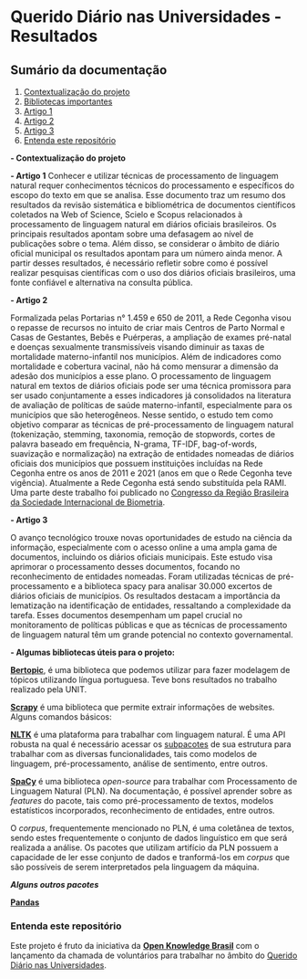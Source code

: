 # Querido Diário nas Universidades - Resultados

## Sumário da documentação
1. [Contextualização do projeto](#contextualizacao)
2. [Bibliotecas importantes](#bibliotecas)
3. [Artigo 1](#artigo1)
4. [Artigo 2](#artigo2)
5. [Artigo 3](#artigo3)
6. [Entenda este repositório](#entenda)

**- Contextualização do projeto**


**- Artigo 1**
Conhecer e utilizar técnicas de processamento de linguagem natural requer conhecimentos técnicos do processamento e específicos do escopo do texto em que se analisa. Esse documento traz um resumo dos resultados da revisão sistemática e bibliométrica de documentos científicos coletados na Web of Science, Scielo e Scopus relacionados à processamento de linguagem natural em diários oficiais brasileiros. Os principais resultados apontam sobre uma defasagem ao nível de publicações sobre o tema. Além disso, se considerar o âmbito de diário oficial municipal os resultados apontam para um número ainda menor. A partir desses resultados, é necessário refletir sobre como é possível realizar pesquisas científicas com o uso dos diários oficiais brasileiros, uma fonte confiável e alternativa na consulta pública.

**- Artigo 2**

<a name="contextualizacao"></a> 
Formalizada pelas Portarias n° 1.459 e 650 de 2011, a Rede Cegonha visou o repasse de recursos no intuito de criar mais Centros de Parto Normal e Casas de Gestantes, Bebês e Puérperas, a ampliação de exames pré-natal e doenças sexualmente transmissíveis visando diminuir as taxas de mortalidade materno-infantil nos municípios. Além de indicadores como mortalidade e cobertura vacinal, não há como mensurar a dimensão da adesão dos municípios a esse plano. O processamento de linguagem natural em textos de diários oficiais pode ser uma técnica promissora para ser usado conjuntamente a esses indicadores já consolidados na literatura de avaliação de políticas de saúde materno-infantil, especialmente para os municípios que são heterogêneos.  Nesse sentido, o estudo tem como objetivo comparar as técnicas de pré-processamento de linguagem natural (tokenização, stemming, taxonomia, remoção de stopwords, cortes de palavra baseado em frequência, N-grama, TF-IDF, bag-of-words, suavização e normalização) na extração de entidades nomeadas de diários oficiais dos municípios que possuem instituições incluídas na Rede Cegonha entre os anos de 2011 e 2021 (anos em que o Rede Cegonha teve vigência). Atualmente a Rede Cegonha está sendo substituída pela RAMI. Uma parte deste trabalho foi publicado no [Congresso da Região Brasileira da Sociedade Internacional de Biometria](https://rbras.org.br).

**- Artigo 3**

O avanço tecnológico trouxe novas oportunidades de estudo na ciência da informação, especialmente com o acesso online a uma ampla gama de documentos, incluindo os diários oficiais municipais. Este estudo visa aprimorar o processamento desses documentos, focando no reconhecimento de entidades nomeadas. Foram utilizadas técnicas de pré-processamento e a biblioteca spacy para analisar 30.000 excertos de diários oficiais de municípios. Os resultados destacam a importância da lematização na identificação de entidades, ressaltando a complexidade da tarefa. Esses documentos desempenham um papel crucial no monitoramento de políticas públicas e que as técnicas de processamento de linguagem natural têm um grande potencial no contexto governamental.

**- Algumas bibliotecas úteis para o projeto:**
<a name="bibliotecas"></a>

**[Bertopic](https://maartengr.github.io/BERTopic/getting_started/quickstart/quickstart.html)**, é uma biblioteca que podemos utilizar para fazer modelagem de tópicos utilizando língua portuguesa. Teve bons resultados no trabalho realizado pela UNIT.

**[Scrapy](https://docs.scrapy.org/en/latest/topics/spiders.html)** é uma biblioteca que permite extrair informações de websites. Alguns comandos básicos:

**[NLTK](https://www.nltk.org)** é uma plataforma para trabalhar com linguagem natural. É uma API robusta na qual é necessário acessar os [subpacotes](https://www.nltk.org/api/nltk.html) de sua estrutura para trabalhar com as diversas funcionalidades, tais como modelos de linguagem, pré-processamento, análise de sentimento, entre outros.

**[SpaCy](https://spacy.io/usage/spacy-101)** é uma biblioteca _open-source_ para trabalhar com Processamento de Linguagem Natural (PLN). Na documentação, é possível aprender sobre as _features_ do pacote, tais como pré-processamento de textos, modelos estatísticos incorporados, reconhecimento de entidades, entre outros.

O _corpus_, frequentemente mencionado no PLN, é uma coletânea de textos, sendo estes frequentemente o conjunto de dados linguístico em que será realizada a análise. Os pacotes que utilizam artifício da PLN possuem a capacidade de ler esse conjunto de dados e tranformá-los em _corpus_ que são possíveis de serem interpretados pela linguagem da máquina.

**_Alguns outros pacotes_**

**[Pandas](https://pandas.pydata.org/)**

### Entenda este repositório
<a name="entenda"></a>

Este projeto é fruto da iniciativa da [**Open Knowledge Brasil**](https://ok.org.br) com o lançamento da chamada de voluntários para trabalhar no âmbito do [Querido Diário nas Universidades](https://ok.org.br/noticia/querido-diario-nas-universidades/).
